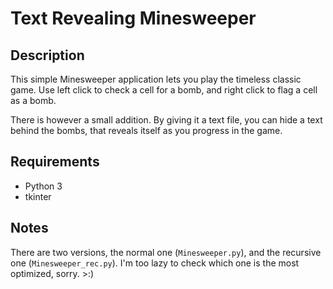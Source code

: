 # Text Revealing Minesweeper

## Description

This simple Minesweeper application lets you play the timeless classic
game. Use left click to check a cell for a bomb, and right click to
flag a cell as a bomb.

There is however a small addition. By giving it a text file, you can
hide a text behind the bombs, that reveals itself as you progress in
the game.

## Requirements

 - Python 3
 - tkinter

## Notes

There are two versions, the normal one (`Minesweeper.py`), and the
recursive one (`Minesweeper_rec.py`). I'm too lazy to check which one
is the most optimized, sorry. >:)
